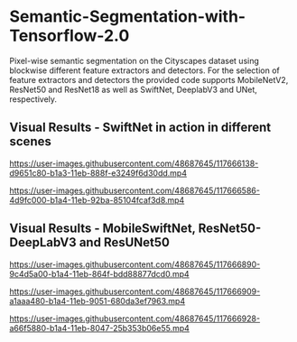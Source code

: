 
# Semantic-Segmentation-with-Tensorflow-2.0

Pixel-wise semantic segmentation on the Cityscapes dataset using blockwise different feature extractors and detectors. 
For the selection of feature extractors and detectors the provided code supports MobileNetV2, ResNet50 and ResNet18 as well as SwiftNet, DeeplabV3 and UNet, respectively.

## Visual Results - SwiftNet in action in different scenes

https://user-images.githubusercontent.com/48687645/117666138-d9651c80-b1a3-11eb-888f-e3249f6d30dd.mp4

https://user-images.githubusercontent.com/48687645/117666586-4d9fc000-b1a4-11eb-92ba-85104fcaf3d8.mp4

## Visual Results - MobileSwiftNet, ResNet50-DeepLabV3 and ResUNet50

https://user-images.githubusercontent.com/48687645/117666890-9c4d5a00-b1a4-11eb-864f-bdd88877dcd0.mp4

https://user-images.githubusercontent.com/48687645/117666909-a1aaa480-b1a4-11eb-9051-680da3ef7963.mp4

https://user-images.githubusercontent.com/48687645/117666928-a66f5880-b1a4-11eb-8047-25b353b06e55.mp4






